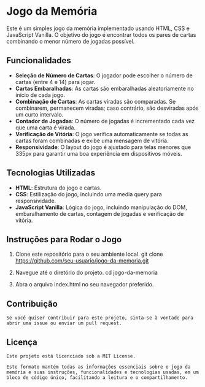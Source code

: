 # Jogo da Memória

Este é um simples jogo da memória implementado usando HTML, CSS e JavaScript Vanilla. O objetivo do jogo é encontrar todos os pares de cartas combinando o menor número de jogadas possível.

## Funcionalidades

- **Seleção de Número de Cartas**: O jogador pode escolher o número de cartas (entre 4 e 14) para jogar.
- **Cartas Embaralhadas**: As cartas são embaralhadas aleatoriamente no início de cada jogo.
- **Combinação de Cartas**: As cartas viradas são comparadas. Se combinarem, permanecem viradas; caso contrário, são desviradas após um curto intervalo.
- **Contador de Jogadas**: O número de jogadas é incrementado cada vez que uma carta é virada.
- **Verificação de Vitória**: O jogo verifica automaticamente se todas as cartas foram combinadas e exibe uma mensagem de vitória.
- **Responsividade**: O layout do jogo é ajustado para telas menores que 335px para garantir uma boa experiência em dispositivos móveis.

## Tecnologias Utilizadas

- **HTML**: Estrutura do jogo e cartas.
- **CSS**: Estilização do jogo, incluindo uma media query para responsividade.
- **JavaScript Vanilla**: Lógica do jogo, incluindo manipulação do DOM, embaralhamento de cartas, contagem de jogadas e verificação de vitória.

## Instruções para Rodar o Jogo

1. Clone este repositório para o seu ambiente local.
   git clone https://github.com/seu-usuario/jogo-da-memoria.git

2. Navegue até o diretório do projeto.
   cd jogo-da-memoria

3. Abra o arquivo index.html no seu navegador preferido.

## Contribuição

    Se você quiser contribuir para este projeto, sinta-se à vontade para abrir uma issue ou enviar um pull request.

## Licença

    Este projeto está licenciado sob a MIT License.

    Este formato mantém todas as informações essenciais sobre o jogo da memória e suas instruções, funcionalidades e tecnologias usadas, em um bloco de código único, facilitando a leitura e o compartilhamento.

